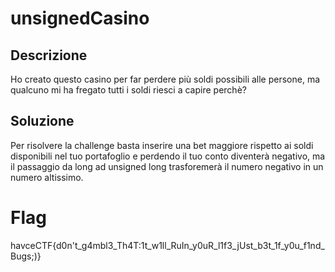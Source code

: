 # unsignedCasino 

## Descrizione
Ho creato questo casino per far perdere più soldi possibili alle persone, ma qualcuno mi ha fregato tutti i soldi riesci a capire perchè?

## Soluzione
Per risolvere la challenge basta inserire una bet maggiore rispetto ai soldi disponibili nel tuo portafoglio e perdendo il tuo conto diventerà negativo, ma il passaggio da long ad unsigned long trasforemerà il numero negativo in un numero altissimo.


# Flag
havceCTF{d0n't_g4mbl3_Th4T:1t_w1ll_RuIn_y0uR_l1f3_jUst_b3t_1f_y0u_f1nd_Bugs;)}
